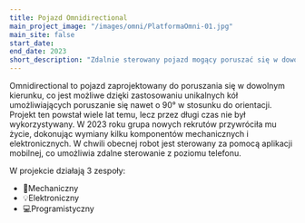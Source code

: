 ```yaml
---
title: Pojazd Omnidirectional
main_project_image: "/images/omni/PlatformaOmni-01.jpg"
main_site: false
start_date:
end_date: 2023
short_description: "Zdalnie sterowany pojazd mogący poruszać się w dowolnym kierunku."
---
```


Omnidirectional to pojazd zaprojektowany do poruszania się w dowolnym kierunku, co jest możliwe dzięki zastosowaniu unikalnych kół umożliwiających poruszanie się nawet o 90° w stosunku do orientacji. Projekt ten powstał wiele lat temu, lecz przez długi czas nie był wykorzystywany. W 2023 roku grupa nowych rekrutów przywróciła mu życie, dokonując wymiany kilku komponentów mechanicznych i elektronicznych. W chwili obecnej robot jest sterowany za pomocą aplikacji mobilnej, co umożliwia zdalne sterowanie z poziomu telefonu.

W projekcie działają 3 zespoły:

- 🔧Mechaniczny
- 💡Elektroniczny
- 💻Programistyczny
